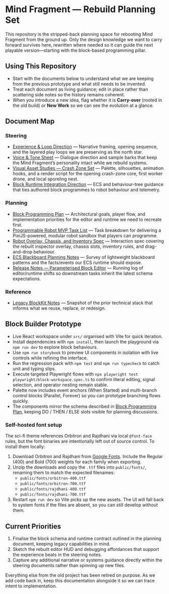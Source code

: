 # Mind Fragment — Rebuild Planning Set

This repository is the stripped-back planning space for rebooting Mind Fragment from the ground up. Only the design knowledge we want to carry forward survives here, rewritten where needed so it can guide the next playable version—starting with the block-based programming pillar.

## Using This Repository
- Start with the documents below to understand what we are keeping from the previous prototype and what still needs to be invented.
- Treat each document as living guidance; edit in place rather than scattering side notes so the history remains coherent.
- When you introduce a new idea, flag whether it is **Carry-over** (rooted in the old build) or **New Work** so we can see the evolution at a glance.

## Document Map

### Steering
- [Experience & Loop Direction](docs/steering/experience.md) — Narrative framing, opening sequence, and the layered play loops we are preserving as the north star.
- [Voice & Tone Sheet](docs/steering/voice-and-tone.md) — Dialogue direction and sample barks that keep the Mind Fragment’s personality intact while we rebuild systems.
- [Visual Asset Studies — Crash Zone Set](docs/steering/visual-assets.md) — Palette, silhouettes, animation hooks, and a render script for the opening crash-zone core, first worker drone, and local sporeling nest.
- [Block Runtime Integration Direction](docs/steering/block-runtime-integration.md) — ECS and behaviour-tree guidance that ties authored block programmes to robot behaviour and telemetry.

### Planning
- [Block Programming Plan](docs/planning/block-programming.md) — Architectural goals, player flow, and implementation priorities for the editor and runtime we need to recreate first.
- [Programmable Robot MVP Task List](docs/planning/programmable-robot-mvp.md) — Task breakdown for delivering a PixiJS-powered, modular robot sandbox that players can programme.
- [Robot Overlay, Chassis, and Inventory Spec](docs/planning/robot-overlay-and-inventory.md) — Interaction spec covering the rebuilt inspector overlay, chassis slots, inventory rules, and drag-and-drop behaviour.
- [ECS Blackboard Planning Notes](docs/planning/simulation/ecs-blackboard.md) — Survey of lightweight blackboard patterns and the facts/events our ECS runtime should expose.
- [Release Notes — Parameterised Block Editor](docs/planning/release-notes.md) — Running log of editor/runtime shifts so downstream tasks inherit the latest schema expectations.

### Reference
- [Legacy BlockKit Notes](docs/reference/legacy-blockkit.md) — Snapshot of the prior technical stack that informs what we reuse, replace, or redesign.

## Block Builder Prototype
- Live React workspace under `src/` organised with Vite for quick iteration.
- Install dependencies with `npm install`, then launch the playground via `npm run dev` to explore block behaviours.
- Use `npm run storybook` to preview UI components in isolation with live controls while refining the interface.
- Run the regression pack with `npm test` and `npm run typecheck` to catch unit and typing slips.
- Execute targeted Playwright flows with `npx playwright test playwright/block-workspace.spec.ts` to confirm literal editing, signal selection, and operator nesting remain stable.
- Palette now includes event anchors (When Started) and multi-branch control blocks (Parallel, Forever) so you can prototype branching flows quickly.
- The components mirror the schema described in [Block Programming Plan](docs/planning/block-programming.md), keeping DO / THEN / ELSE slots visible for planning discussions.

### Self-hosted font setup
The sci-fi theme references Orbitron and Rajdhani via local `@font-face` rules, but the font binaries are intentionally left out of source control. To install them locally:

1. Download Orbitron and Rajdhani from [Google Fonts](https://fonts.google.com/). Include the Regular (400) and Bold (700) weights for each family when exporting.
2. Unzip the downloads and copy the `.ttf` files into `public/fonts/`, renaming them to match the expected filenames:
   - `public/fonts/orbitron-400.ttf`
   - `public/fonts/orbitron-700.ttf`
   - `public/fonts/rajdhani-400.ttf`
   - `public/fonts/rajdhani-700.ttf`
3. Restart `npm run dev` so Vite picks up the new assets. The UI will fall back to system fonts if the files are absent, so you can still develop without them.

## Current Priorities
1. Finalise the block schema and runtime contract outlined in the planning document, keeping legacy capabilities in mind.
2. Sketch the rebuilt editor HUD and debugging affordances that support the experience beats in the steering notes.
3. Capture any additional narrative or systems guidance directly within the steering documents rather than spinning up new files.

Everything else from the old project has been retired on purpose. As we add code back in, keep this documentation alongside it so we can trace intent to implementation.
